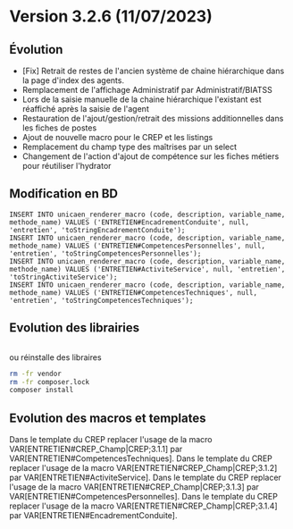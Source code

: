 Version 3.2.6 (11/07/2023)
====

Évolution
---
- [Fix] Retrait de restes de l'ancien système de chaine hiérarchique dans la page d'index des agents. 
- Remplacement de l'affichage Administratif par Administratif/BIATSS 
- Lors de la saisie manuelle de la chaine hiérarchique l'existant est réaffiché après la saisie de l'agent
- Restauration de l'ajout/gestion/retrait des missions additionnelles dans les fiches de postes
- Ajout de nouvelle macro pour le CREP et les listings 
- Remplacement du champ type des maîtrises par un select
- Changement de l'action d'ajout de compétence sur les fiches métiers pour réutiliser l'hydrator

Modification en BD
---

```postgresql
INSERT INTO unicaen_renderer_macro (code, description, variable_name, methode_name) VALUES ('ENTRETIEN#EncadrementConduite', null, 'entretien', 'toStringEncadrementConduite');
INSERT INTO unicaen_renderer_macro (code, description, variable_name, methode_name) VALUES ('ENTRETIEN#CompetencesPersonnelles', null, 'entretien', 'toStringCompetencesPersonnelles');
INSERT INTO unicaen_renderer_macro (code, description, variable_name, methode_name) VALUES ('ENTRETIEN#ActiviteService', null, 'entretien', 'toStringActiviteService');
INSERT INTO unicaen_renderer_macro (code, description, variable_name, methode_name) VALUES ('ENTRETIEN#CompetencesTechniques', null, 'entretien', 'toStringCompetencesTechniques');
```

Evolution des librairies 
---

```bash
```

ou réinstalle des libraires 
```bash
rm -fr vendor
rm -fr composer.lock
composer install
```

Evolution des macros et templates 
---

Dans le template du CREP replacer l'usage de la macro VAR[ENTRETIEN#CREP_Champ|CREP;3.1.1] par VAR[ENTRETIEN#CompetencesTechniques].
Dans le template du CREP replacer l'usage de la macro VAR[ENTRETIEN#CREP_Champ|CREP;3.1.2] par VAR[ENTRETIEN#ActiviteService].
Dans le template du CREP replacer l'usage de la macro VAR[ENTRETIEN#CREP_Champ|CREP;3.1.3] par VAR[ENTRETIEN#CompetencesPersonnelles].
Dans le template du CREP replacer l'usage de la macro VAR[ENTRETIEN#CREP_Champ|CREP;3.1.4] par VAR[ENTRETIEN#EncadrementConduite].